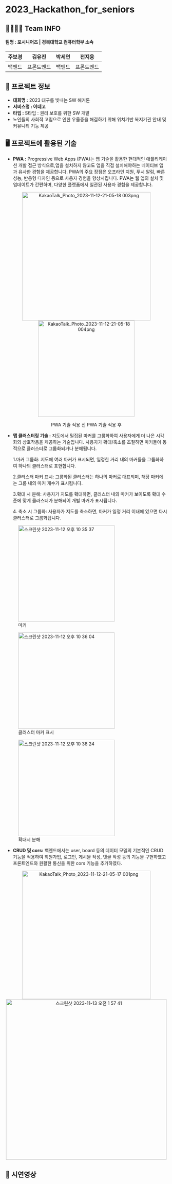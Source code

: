 # 2023_Hackathon_for_seniors

## 👨‍👩‍👧‍👦 Team INFO
#### 팀명 : 포시니어즈 | 경북대학교 컴퓨터학부 소속

| 주보경 | 김유진 | 박세연 | 전지웅 |
| :---: | :---: | :---: | :---: |
| 백엔드 | 프론트엔드| 백엔드  | 프론트엔드 

## 📰 프로젝트 정보
* **대회명 :** 2023 대구를 빛내는 SW 해커톤 
* **서비스명 : 어데고** <br/>
* <b>타입 : </b>S타입 : 권리 보호를 위한 SW 개발 
* 노인들의 사회적 고립으로 인한 우울증을 해결하기 위해 위치기반 복지기관 안내 및 커뮤니티 기능 제공

## 🖥️  프로젝트에 활용된 기술
* **PWA :** Progressive Web Apps (PWA)는 웹 기술을 활용한 현대적인 애플리케이션 개발 접근 방식으로,앱을 설치하지 않고도 앱을 직접 설치해야하는 네이티브 앱과 유사한 경험을 제공합니다. PWA의 주요 장점은 오프라인 지원, 푸시 알림, 빠른 성능, 반응형 디자인 등으로 사용자 경험을 향상시킵니다. PWA는 웹 앱의 설치 및 업데이트가 간편하며, 다양한 플랫폼에서 일관된 사용자 경험을 제공합니다.
<p align="center">
   <img width="400" alt="KakaoTalk_Photo_2023-11-12-21-05-18 003png" src="https://github.com/jupyter1234/2023_Hackathon_for_seniors/assets/87298145/7548e0ba-211c-4bb5-9340-6090b608c85d">
  <img width="300" alt="KakaoTalk_Photo_2023-11-12-21-05-18 004png" src="https://github.com/jupyter1234/2023_Hackathon_for_seniors/assets/87298145/22e36d8a-c675-4235-bd7e-6c731532d405"> 
</p>
<p align="center">
  PWA 기술 적용 전                                                             PWA 기술 적용 후
</p>

* **맵 클러스터링 기술 :** 지도에서 밀집된 마커를 그룹화하여 사용자에게 더 나은 시각화와 상호작용을 제공하는 기술입니다. 사용자가 확대/축소를 조절하면 마커들이 동적으로 클러스터로 그룹화되거나 분해됩니다.<p>1.마커 그룹화: 지도에 여러 마커가 표시되면, 일정한 거리 내의 마커들을 그룹화하여 하나의 클러스터로 표현합니다.<p>2.클러스터 마커 표시: 그룹화된 클러스터는 하나의 마커로 대표되며, 해당 마커에는 그룹 내의 마커 개수가 표시됩니다.<p>3.확대 시 분해: 사용자가 지도를 확대하면, 클러스터 내의 마커가 보이도록 확대 수준에 맞게 클러스터가 분해되어 개별 마커가 표시됩니다.<p>4. 축소 시 그룹화: 사용자가 지도를 축소하면, 마커가 일정 거리 이내에 있으면 다시 클러스터로 그룹화됩니다.
<figure>
    <img width="300" alt="스크린샷 2023-11-12 오후 10 35 37" src="https://github.com/jupyter1234/2023_Hackathon_for_seniors/assets/87298145/94e1bbca-0b74-4ed4-978d-fb0b38aa659b">
    <figcaption>마커</figcaption>
  </figure>
  <figure>
    <img width="300" alt="스크린샷 2023-11-12 오후 10 36 04" src="https://github.com/jupyter1234/2023_Hackathon_for_seniors/assets/87298145/d0a01ed0-c818-4873-b738-bbdd9ea1048f">
    <figcaption>클러스터 마커 표시</figcaption>
  </figure>
  <figure>
    <img width="300" alt="스크린샷 2023-11-12 오후 10 38 24" src="https://github.com/jupyter1234/2023_Hackathon_for_seniors/assets/87298145/b0bced4d-44ca-40bf-a9b8-58d4f004862e">
    <figcaption>확대시 분해</figcaption>
  </figure>

* **CRUD 및 cors:** 백엔드에서는 user, board 등의 데이터 모델의 기본적인 CRUD 기능을 적용하여 회원가입, 로그인, 게시물 작성, 댓글 작성 등의 기능을 구현하였고 프론트엔드와 원활한 통신을 위한 cors 기능을 추가하였다.
<p align="center">
  <img width="400" alt="KakaoTalk_Photo_2023-11-12-21-05-17 001png" src="https://github.com/jupyter1234/2023_Hackathon_for_seniors/assets/87298145/b0e69abe-ff1b-40ba-b7f4-c070233c341c">
  <img width="500" alt="스크린샷 2023-11-13 오전 1 57 41" src="https://github.com/jupyter1234/2023_Hackathon_for_seniors/assets/87298145/fa6b8ac6-b050-4859-a8dc-cb114bb6e54b">
</div>

## 🎥 시연영상
